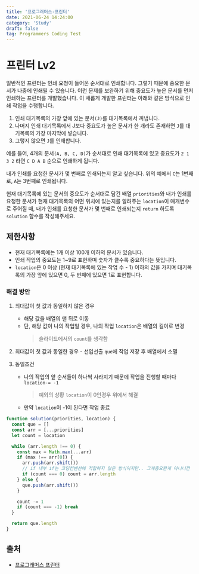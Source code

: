 ```yaml
---
title: '프로그래머스-프린터'
date: 2021-06-24 14:24:00
category: 'Study'
draft: false
tag: Programmers Coding Test
---
```


# 프린터 Lv2

일반적인 프린터는 인쇄 요청이 들어온 순서대로 인쇄합니다. 그렇기 때문에 중요한 문서가 나중에 인쇄될 수 있습니다. 이런 문제를 보완하기 위해 중요도가 높은 문서를 먼저 인쇄하는 프린터를 개발했습니다. 이 새롭게 개발한 프린터는 아래와 같은 방식으로 인쇄 작업을 수행합니다.

1. 인쇄 대기목록의 가장 앞에 있는 문서`(J)`를 대기목록에서 꺼냅니다.
2. 나머지 인쇄 대기목록에서 J보다 중요도가 높은 문서가 한 개라도 존재하면 `J`를 대기목록의 가장 마지막에 넣습니다.
3. 그렇지 않으면 `J`를 인쇄합니다.

예를 들어, 4개의 문서`(A, B, C, D)`가 순서대로 인쇄 대기목록에 있고 중요도가 `2 1 3 2` 라면 `C D A B` 순으로 인쇄하게 됩니다.

내가 인쇄를 요청한 문서가 몇 번째로 인쇄되는지 알고 싶습니다. 위의 예에서 `C`는 1번째로, `A`는 3번째로 인쇄됩니다.

현재 대기목록에 있는 문서의 중요도가 순서대로 담긴 배열 `priorities`와 내가 인쇄를 요청한 문서가 현재 대기목록의 어떤 위치에 있는지를 알려주는 `location`이 매개변수로 주어질 때, 내가 인쇄를 요청한 문서가 몇 번째로 인쇄되는지 `return` 하도록 `solution` 함수를 작성해주세요.

## 제한사항

- 현재 대기목록에는 1개 이상 100개 이하의 문서가 있습니다.
- 인쇄 작업의 중요도는 1~9로 표현하며 숫자가 클수록 중요하다는 뜻입니다.
- `location`은 0 이상 (현재 대기목록에 있는 작업 수 - 1) 이하의 값을 가지며 대기목록의 가장 앞에 있으면 0, 두 번째에 있으면 1로 표현합니다.

### 해결 방안

1. 최대값이 첫 값과 동일하지 않은 경우

   - 해당 값을 배열의 맨 뒤로 이동
   - 단, 해당 값이 나의 작업일 경우, 나의 작업 `location`은 배열의 길이로 변경
     > 슬라이드에서의 `count`를 생각함

2. 최대값이 첫 값과 동일한 경우 - 선입선출 `que`에 작업 저장 후 배열에서 소멸

3. 동일조건
   - 나의 작업의 앞 순서들이 하나씩 사라지기 때문에 작업을 진행할 때마다 `location-= -1`
     > 예외의 상황 `location`이 0인경우 위에서 해결
   - 만약 `location`이 -1이 된다면 작업 종료

```ts
function solution(priorities, location) {
  const que = []
  const arr = [...priorities]
  let count = location

  while (arr.length !== 0) {
    const max = Math.max(...arr)
    if (max !== arr[0]) {
      arr.push(arr.shift())
      // if 내부 if는 코딩컨벤션에 적합하지 않은 방식이지만.. 그게중요한게 아니니깐
      if (count === 0) count = arr.length
    } else {
      que.push(arr.shift())
    }

    count -= 1
    if (count === -1) break
  }

  return que.length
}
```

## 출처

- [프로그래머스 프린터](https://programmers.co.kr/learn/courses/30/lessons/42587)
